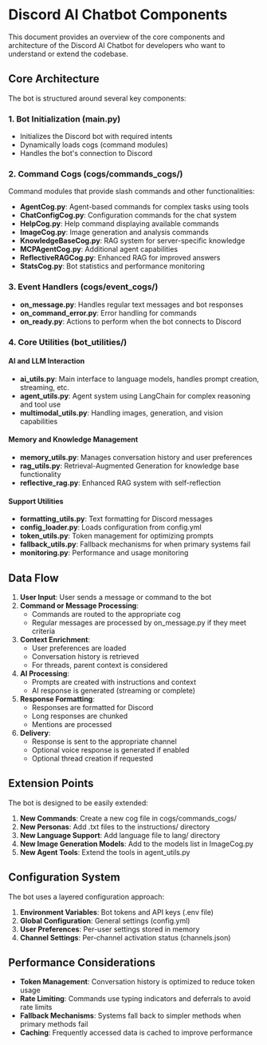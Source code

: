 # Discord AI Chatbot Components

This document provides an overview of the core components and architecture of the Discord AI Chatbot for developers who want to understand or extend the codebase.

## Core Architecture

The bot is structured around several key components:

### 1. Bot Initialization (main.py)
- Initializes the Discord bot with required intents
- Dynamically loads cogs (command modules)
- Handles the bot's connection to Discord

### 2. Command Cogs (cogs/commands_cogs/)
Command modules that provide slash commands and other functionalities:
- **AgentCog.py**: Agent-based commands for complex tasks using tools
- **ChatConfigCog.py**: Configuration commands for the chat system
- **HelpCog.py**: Help command displaying available commands
- **ImageCog.py**: Image generation and analysis commands
- **KnowledgeBaseCog.py**: RAG system for server-specific knowledge
- **MCPAgentCog.py**: Additional agent capabilities
- **ReflectiveRAGCog.py**: Enhanced RAG for improved answers
- **StatsCog.py**: Bot statistics and performance monitoring

### 3. Event Handlers (cogs/event_cogs/)
- **on_message.py**: Handles regular text messages and bot responses
- **on_command_error.py**: Error handling for commands
- **on_ready.py**: Actions to perform when the bot connects to Discord

### 4. Core Utilities (bot_utilities/)

#### AI and LLM Interaction
- **ai_utils.py**: Main interface to language models, handles prompt creation, streaming, etc.
- **agent_utils.py**: Agent system using LangChain for complex reasoning and tool use
- **multimodal_utils.py**: Handling images, generation, and vision capabilities

#### Memory and Knowledge Management
- **memory_utils.py**: Manages conversation history and user preferences
- **rag_utils.py**: Retrieval-Augmented Generation for knowledge base functionality
- **reflective_rag.py**: Enhanced RAG system with self-reflection

#### Support Utilities
- **formatting_utils.py**: Text formatting for Discord messages
- **config_loader.py**: Loads configuration from config.yml
- **token_utils.py**: Token management for optimizing prompts
- **fallback_utils.py**: Fallback mechanisms for when primary systems fail
- **monitoring.py**: Performance and usage monitoring

## Data Flow

1. **User Input**: User sends a message or command to the bot
2. **Command or Message Processing**:
   - Commands are routed to the appropriate cog
   - Regular messages are processed by on_message.py if they meet criteria
3. **Context Enrichment**:
   - User preferences are loaded
   - Conversation history is retrieved
   - For threads, parent context is considered
4. **AI Processing**:
   - Prompts are created with instructions and context
   - AI response is generated (streaming or complete)
5. **Response Formatting**:
   - Responses are formatted for Discord
   - Long responses are chunked
   - Mentions are processed
6. **Delivery**:
   - Response is sent to the appropriate channel
   - Optional voice response is generated if enabled
   - Optional thread creation if requested

## Extension Points

The bot is designed to be easily extended:

1. **New Commands**: Create a new cog file in cogs/commands_cogs/
2. **New Personas**: Add .txt files to the instructions/ directory
3. **New Language Support**: Add language file to lang/ directory
4. **New Image Generation Models**: Add to the models list in ImageCog.py
5. **New Agent Tools**: Extend the tools in agent_utils.py

## Configuration System

The bot uses a layered configuration approach:
1. **Environment Variables**: Bot tokens and API keys (.env file)
2. **Global Configuration**: General settings (config.yml)
3. **User Preferences**: Per-user settings stored in memory
4. **Channel Settings**: Per-channel activation status (channels.json)

## Performance Considerations

- **Token Management**: Conversation history is optimized to reduce token usage
- **Rate Limiting**: Commands use typing indicators and deferrals to avoid rate limits
- **Fallback Mechanisms**: Systems fall back to simpler methods when primary methods fail
- **Caching**: Frequently accessed data is cached to improve performance 